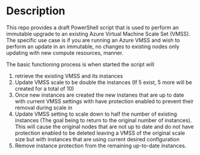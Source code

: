 # Description

This repo provides a draft PowerShell script that is used to perform an immutable upgrade to an existing Azure Virtual Machine Scale Set (VMSS). The specific use case is if you are running an Azure VMSS and wish to perform an update in an immutable, no changes to existing nodes only updating with new compute resources, manner.


The basic functioning process is when started the script will
1. retrieve the existing VMSS and its instances
2. Update VMSS scale to be double the instances (If 5 exist, 5 more will be created for a total of 10)
3. Once new instances are created the new instanes that are up to date with current VMSS settings with have protection enabled to prevent their removal during scale in
4. Update VMSS setting to scale down to half the number of existing instances (The goal being to return to the original number of instances). This will cause the original nodes that are not up to date and do not have protection enabled to be deleted leaving a VMSS of the original scale size but with instances that are using current desired configuration
5. Remove instance protection from the remaining up-to-date instances.